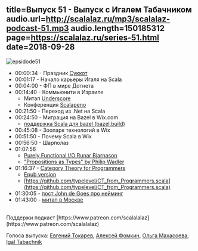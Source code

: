 title=Выпуск 51 - Выпуск с Игалем Табачником
audio.url=http://scalalaz.ru/mp3/scalalaz-podcast-51.mp3
audio.length=150185312
page=https://scalalaz.ru/series-51.html
date=2018-09-28
----

![epsidode51](img/episode51.jpg)

* 00:00:34 - Праздник [Суккот](https://ru.wikipedia.org/wiki/Суккот) 
* 00:01:17 - Начало карьеры Игаля на Scala
* 00:04:00 - ФП в мире Дотнета
* 00:14:40 - Коммьюнити в Израиле
    * Митап [Underscore](https://www.meetup.com/underscore/)
    * Конференция [Scalapeno](https://www.scalapeno2018.com/)
* 00:21:50 - Переход из .Net на Scala
* 00:24:50 - Миграция на Bazel в Wix.com
    * [поддержка Scala для bazel (bazel.build)](https://github.com/bazelbuild/rules_scala)
* 00:45:08 - Зоопарк технологий в Wix  
* 00:51:50 - Почему Scala в Wix   
* 00:56:50 - Шарполаз
* 01:07:56
    * [Purely Functional I/O Runar Bjarnason](https://www.infoq.com/presentations/io-functional-side-effects)
    * ["Propositions as Types" by Philip Wadler](https://www.youtube.com/watch?v=IOiZatlZtGU)
* 01:16:37 - [Category Theory for Programmers](https://github.com/hmemcpy/milewski-ctfp-pdf)
    * [Epub version](https://github.com/onlurking/category-theory-for-programmers)
    * [https://github.com/typelevel/CT_from_Programmers.scala](https://github.com/typelevel/CT_from_Programmers.scala)
* 01:30:05 - [пост John de Goes про нейминг](http://degoes.net/articles/insufficiently-polymorphic)
* 01:43:00 - [митап в Москве](http://meetu.ps/e/FRGnt/t1YQm/f)

<br/>
Поддержи подкаст [https://www.patreon.com/scalalalaz](https://www.patreon.com/scalalalaz)
<br/>

Голоса выпуска:
[Евгений Токарев](https://twitter.com/strobegen),
[Алексей Фомкин](http://github.com/fomkin),
[Ольга Махасоева](https://twitter.com/oli_kitty),
[Igal Tabachnik](https://twitter.com/hmemcpy)